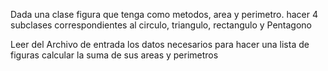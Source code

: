 Dada una clase figura que tenga como metodos, area y perimetro.
hacer 4 subclases correspondientes al circulo, triangulo, rectangulo y Pentagono

Leer del Archivo de entrada los datos necesarios para hacer una lista de figuras
 calcular la suma de sus areas y perimetros
